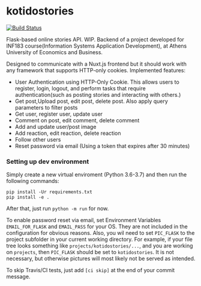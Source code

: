 # kotidostories

[![Build Status](https://travis-ci.com/teotsi/kotidostories.svg?token=fryzzCEs33gMM5e386ed&branch=master)](https://travis-ci.com/teotsi/kotidostories)

Flask-based online stories API. WIP. Backend of a project developed for INF183 course(Information Systems Application Development), at Athens University of Economics and Business.

Designed to communicate with a Nuxt.js frontend but it should work with any framework that supports HTTP-only cookies.
Implemented features:
 * User Authentication using HTTP-Only Cookie. This allows users to register, login, logout, and perform tasks that require authentication(such as posting stories and interacting with others.)
 * Get post,Upload post, edit post, delete post. Also apply query parameters to filter posts
 * Get user, register user, update user 
 * Comment on post, edit comment, delete comment
 * Add and update user/post image
 * Add reaction, edit reaction, delete reaction
 * Follow other users
 * Reset password via email (Using a token that expires after 30 minutes)
 
### Setting up dev environment

Simply create a new virtual enviroment (Python 3.6-3.7) and then run the following commands:

```pip install -U pip
pip install -Ur requirements.txt
pip install -e .
```

After that, just run `python -m run` for now.

To enable password reset via email, set Environment Variables `EMAIL_FOR_FLASK` and `EMAIL_PASS` for your OS. They are not included in the configuration for obvious reasons.
Also, you wil need to set `PIC_FLASK` to the project subfolder in your current working directory. For example, if your file tree looks something
like `projects/kotidostories/...`, and you are working on `projects`, then `PIC_FLASK` should be set to `kotidostories`. It is not necessary,
but otherwise pictures will most likely not be served as intended.

To skip Travis/CI tests, just add `[ci skip]` at the end of your commit message.
